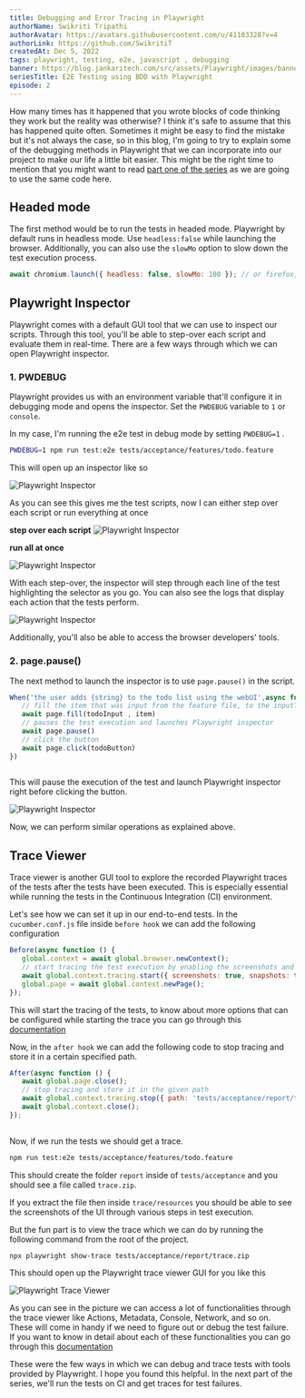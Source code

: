 ```yaml
---
title: Debugging and Error Tracing in Playwright
authorName: Swikriti Tripathi
authorAvatar: https://avatars.githubusercontent.com/u/41103328?v=4
authorLink: https://github.com/SwikritiT
createdAt: Dec 5, 2022
tags: playwright, testing, e2e, javascript , debugging
banner: https://blog.jankaritech.com/src/assets/Playwright/images/banner.png
seriesTitle: E2E Testing using BDD with Playwright
episode: 2
---
```

How many times has it happened that you wrote blocks of code thinking they work but the reality was otherwise? I think it's safe to assume that this has happened quite often. Sometimes it might be easy to find the mistake but it's not always the case, so in this blog, I'm going to try to explain some of the debugging methods in Playwright that we can incorporate into our project to make our life a little bit easier. This might be the right time to mention that you might want to read [part one of the series](https://blog.jankaritech.com/#/blog/Behavior%20Driven%20Development%20(BDD)%20using%20Playwright) as we are going to use the same code here.
 

## Headed mode
The first method would be to run the tests in headed mode. Playwright by default runs in headless mode. Use `headless:false` while launching the browser. Additionally, you can also use the `slowMo` option to slow down the test execution process.
 
```js
await chromium.launch({ headless: false, slowMo: 100 }); // or firefox, WebKit
```
 
 
## Playwright Inspector
Playwright comes with a default GUI tool that we can use to inspect our scripts. Through this tool, you'll be able to step-over each script and evaluate them in real-time. There are a few ways through which we can open Playwright inspector.
 
### 1. PWDEBUG
Playwright provides us with an environment variable that'll configure it in debugging mode and opens the inspector. Set the `PWDEBUG` variable to `1` or `console`.
 
In my case, I'm running the e2e test in debug mode by setting `PWDEBUG=1` .
```bash
PWDEBUG=1 npm run test:e2e tests/acceptance/features/todo.feature
```
 
This will open up an inspector like so
 
![Playwright Inspector](/src/assets/Playwright/images/playwright-inspector.png "Playwright Inspector")
 
As you can see this gives me the test scripts, now I can either step over each script or run everything at once
 
 
**step over each script**
![Playwright Inspector](/src/assets/Playwright/images/step-over.png "Step over script")
 
**run all at once**
 
![Playwright Inspector](/src/assets/Playwright/images/run-all.png "run-all script")
 
With each step-over, the inspector will step through each line of the test highlighting the selector as you go. You can also see the logs that display each action that the tests perform.
 
![Playwright Inspector](/src/assets/Playwright/images/trace_viewer2.png "highlight selector and logs")
 
Additionally, you'll also be able to access the browser developers' tools.
 
 
### 2. page.pause()
The next method to launch the inspector is to use `page.pause()` in the script.
 
```js
When('the user adds {string} to the todo list using the webUI',async function (item) {
   // fill the item that was input from the feature file, to the inputText field in the UI
   await page.fill(todoInput , item)
   // pauses the test execution and launches Playwright inspector
   await page.pause()
   // click the button
   await page.click(todoButton)
})
 
```
 
This will pause the execution of the test and launch Playwright inspector right before clicking the button.
 
![Playwright Inspector](/src/assets/Playwright/images/pause.png "page.pause")
 
Now, we can perform similar operations as explained above.
 
 
## Trace Viewer
Trace viewer is another GUI tool to explore the recorded Playwright traces of the tests after the tests have been executed. This is especially essential while running the tests in the Continuous Integration (CI) environment.
 
Let's see how we can set it up in our end-to-end tests. In the `cucumber.conf.js` file inside `before hook` we can add the following configuration
 
```js
Before(async function () {
   global.context = await global.browser.newContext();
   // start tracing the test execution by enabling the screenshots and snapshots
   await global.context.tracing.start({ screenshots: true, snapshots: true });
   global.page = await global.context.newPage();
});
```
 
This will start the tracing of the tests, to know about more options that can be configured while starting the trace you can go through this [documentation](https://playwright.dev/docs/api/class-tracing#tracing-start)
 
Now, in the `after hook` we can add the following code to stop tracing and store it in a certain specified path.
 
```js
After(async function () {
   await global.page.close();
   // stop tracing and store it in the given path
   await global.context.tracing.stop({ path: 'tests/acceptance/report/trace.zip' });
   await global.context.close();
});
 
```
 
Now, if we run the tests we should get a trace.
 
```bash
npm run test:e2e tests/acceptance/features/todo.feature
```
 
This should create the folder `report` inside of `tests/acceptance` and you should see a file called `trace.zip`.
 
If you extract the file then inside `trace/resources` you should be able to see the screenshots of the UI through various steps in test execution.
 
But the fun part is to view the trace which we can do by running the following command from the root of the project.
 
```bash
npx playwright show-trace tests/acceptance/report/trace.zip
```
 
This should open up the Playwright trace viewer GUI for you like this
 
![Playwright Trace Viewer](/src/assets/Playwright/images/traceviewerGui.png "Playwright Trace Viewer")
 
As you can see in the picture we can access a lot of functionalities through the trace viewer like Actions, Metadata, Console, Network, and so on. These will come in handy if we need to figure out or debug the test failure. If you want to know in detail about each of these functionalities you can go through this [documentation](https://playwright.dev/docs/trace-viewer)
 
 
These were the few ways in which we can debug and trace tests with tools provided by Playwright. I hope you found this helpful. In the next part of the series, we'll run the tests on CI and get traces for test failures.

